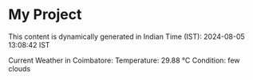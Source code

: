 # My Project

This content is dynamically generated in Indian Time (IST): 2024-08-05 13:08:42 IST


Current Weather in Coimbatore:
Temperature: 29.88 °C
Condition: few clouds
